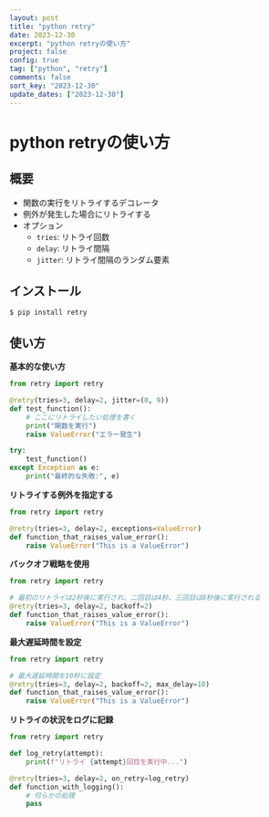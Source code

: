 ```yaml
---
layout: post
title: "python retry"
date: 2023-12-30
excerpt: "python retryの使い方"
project: false
config: true
tag: ["python", "retry"]
comments: false
sort_key: "2023-12-30"
update_dates: ["2023-12-30"]
---
```


# python retryの使い方

## 概要
 - 関数の実行をリトライするデコレータ
 - 例外が発生した場合にリトライする
 - オプション
   - `tries`: リトライ回数
   - `delay`: リトライ間隔
   - `jitter`: リトライ間隔のランダム要素
 
## インストール

```console
$ pip install retry
```

## 使い方

**基本的な使い方**
```python
from retry import retry

@retry(tries=3, delay=2, jitter=(0, 9))
def test_function():
    # ここにリトライしたい処理を書く
    print("関数を実行")
    raise ValueError("エラー発生")

try:
    test_function()
except Exception as e:
    print("最終的な失敗:", e)
```

**リトライする例外を指定する**
```python
from retry import retry

@retry(tries=3, delay=2, exceptions=ValueError)
def function_that_raises_value_error():
    raise ValueError("This is a ValueError")
```

**バックオフ戦略を使用**
```python
from retry import retry

# 最初のリトライは2秒後に実行され、二回目は4秒、三回目は8秒後に実行される
@retry(tries=3, delay=2, backoff=2)
def function_that_raises_value_error():
    raise ValueError("This is a ValueError")
```

**最大遅延時間を設定**
```python
from retry import retry

# 最大遅延時間を10秒に設定
@retry(tries=3, delay=2, backoff=2, max_delay=10)
def function_that_raises_value_error():
    raise ValueError("This is a ValueError")
```

**リトライの状況をログに記録**
```python
from retry import retry

def log_retry(attempt):
    print(f"リトライ {attempt}回目を実行中...")

@retry(tries=3, delay=2, on_retry=log_retry)
def function_with_logging():
    # 何らかの処理
    pass
```
